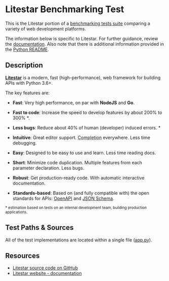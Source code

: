 # Litestar Benchmarking Test

This is the Litestar portion of a [benchmarking tests suite](../../)
comparing a variety of web development platforms.

The information below is specific to Litestar. For further guidance,
review the [documentation](https://github.com/TechEmpower/FrameworkBenchmarks/wiki).
Also note that there is additional information provided in
the [Python README](../).

## Description

[**Litestar**](https://github.com/tiangolo/fastapi) is a modern, fast (high-performance), web framework for building APIs with Python 3.6+.

The key features are:

* **Fast**: Very high performance, on par with **NodeJS** and **Go**.

* **Fast to code**: Increase the speed to develop features by about 200% to 300% *.
* **Less bugs**: Reduce about 40% of human (developer) induced errors. *
* **Intuitive**: Great editor support. <abbr title="also known as auto-complete, autocompletion, IntelliSense">Completion</abbr> everywhere. Less time debugging.
* **Easy**: Designed to be easy to use and learn. Less time reading docs.
* **Short**: Minimize code duplication. Multiple features from each parameter declaration. Less bugs.
* **Robust**: Get production-ready code. With automatic interactive documentation.
* **Standards-based**: Based on (and fully compatible with) the open standards for APIs: <a href="https://github.com/OAI/OpenAPI-Specification" target="_blank">OpenAPI</a> and <a href="http://json-schema.org/" target="_blank">JSON Schema</a>.

<small>* estimation based on tests on an internal development team, building production applications.</small>

## Test Paths & Sources

All of the test implementations are located within a single file ([app.py](app.py)).


## Resources

* [Litestar source code on GitHub](https://github.com/litestar-org/litestar)
* [Litestar website - documentation](https://litestar.dev)
